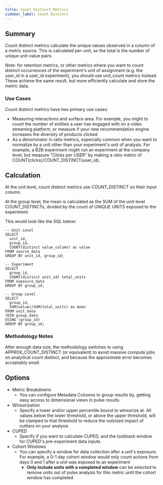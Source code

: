 ```yaml
---
title: Count Distinct Metrics
sidebar_label: Count Distinct
---
```


## Summary

Count distinct metrics calculate the unique values observed in a column of a metric source. This is calculated per-unit, so the total is the number of unique unit-value pairs.

Note: for retention metrics, or other metrics where you want to count distinct occurrences of the experiment's unit of assignment (e.g. the user_id in a user_id experiment), you should use unit_count metrics instead. These achieve the same result, but more efficiently calculate and store the metric data.

### Use Cases

Count distinct metrics have two primary use cases:

- Measuring interactions and surface area. For example, you might to count the number of entities a user has engaged with on a video streaming platform, or measure if your new recommendation engine increases the diversity of products clicked
- As a denominator in ratio metrics, especially common when you want to normalize by a unit other than your experiment's unit of analysis. For example, a B2B experiment might run an experiment at the company level, but measure "Clicks per USER" by making a ratio metric of COUNT(clicks)/COUNT_DISTINCT(user_id).

## Calculation

At the unit level, count distinct metrics use COUNT_DISTINCT on their input column.

At the group level, the mean is calculated as the SUM of the unit-level COUNT_DISTINCTs, divided by the count of UNIQUE UNITS exposed to the experiment.

This would look like the SQL below:

```
-- Unit Level
SELECT
  unit_id,
  group_id,
  COUNT(distinct value_column) as value
FROM source_data
GROUP BY unit_id, group_id;

-- Experiment
SELECT
  group_id,
  COUNT(distinct unit_id) total_units
FROM exposure_data
GROUP BY group_id;

-- Group Level
SELECT
  group_id,
  SUM(value)/SUM(total_units) as mean
FROM unit_data
JOIN group_data
USING (group_id)
GROUP BY group_id;
```

### Methodology Notes

After enough data size, the methodology switches to using APPROX_COUNT_DISTINCT (or equivalent) to avoid massive compute jobs on analytical count distinct, and because the approximate error becomes acceptably small.

## Options

- Metric Breakdowns
  - You can configure Metadata Columns to group results by, getting easy access to dimensional views in pulse results
- Winsorization
  - Specify a lower and/or upper percentile bound to winsorize at. All values below the lower threshold, or above the upper threshold, will be clamped to that threshold to reduce the outsized impact of outliers on your analysis
- CUPED
  - Specify if you want to calculate CUPED, and the lookback window for CUPED's pre-experiment data inputs
- Cohort Windows
  - You can specify a window for data collection after a unit's exposure. For example, a 0-1 day cohort window would only count actions from days 0 and 1 after a unit was exposed to an experiment
    - **Only include units with a completed window** can be selected to remove units out of pulse analysis for this metric until the cohort window has completed
